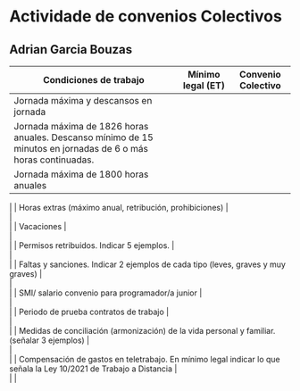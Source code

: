 # Actividade de convenios Colectivos

## Adrian Garcia Bouzas


| Condiciones de trabajo | Mínimo legal (ET)  | Convenio Colectivo |
| ------------------------------------------------------------------------------------------------------------------- | ------------------ | ------------------ |
| Jornada máxima  y descansos en jornada
| Jornada máxima de 1826 horas anuales. Descanso mínimo de 15 minutos en jornadas de 6 o más horas continuadas.                                   
| Jornada máxima de 1800 horas anuales
|
| Horas extras (máximo anual, retribución, prohibiciones)
|                                      
|                                      
|
| Vacaciones
|                                      
|                                      
|
| Permisos retribuidos. Indicar 5 ejemplos.
|                                      
|                                      
|
| Faltas y sanciones. Indicar 2 ejemplos de cada tipo (leves,   graves y muy graves)
|                                      
|                                      
|
| SMI/ salario convenio para programador/a junior
|                                      
|                                      
|
| Periodo de prueba contratos de trabajo
|                                      
|                                      
|
| Medidas de conciliación (armonización) de la vida personal  y familiar. (señalar 3 ejemplos)
|                                      
|                                      
|
| Compensación de gastos en teletrabajo. En mínimo legal indicar lo que señala la Ley 10/2021 de Trabajo a Distancia
|                                      
| 
|